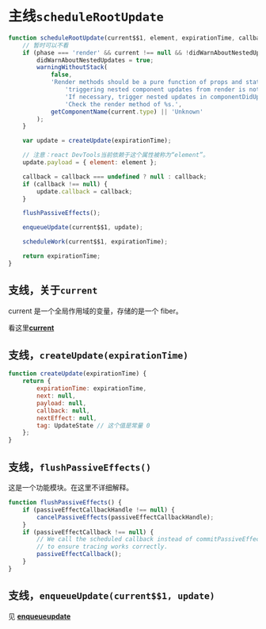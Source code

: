[current]: ../modules/current.md
[enqueueupdate]: ./enqueueUpdate.md

# 主线`scheduleRootUpdate`

```javascript
function scheduleRootUpdate(current$$1, element, expirationTime, callback) {
    // 暂时可以不看
    if (phase === 'render' && current !== null && !didWarnAboutNestedUpdates) {
        didWarnAboutNestedUpdates = true;
        warningWithoutStack(
            false,
            'Render methods should be a pure function of props and state; ' +
                'triggering nested component updates from render is not allowed. ' +
                'If necessary, trigger nested updates in componentDidUpdate.\n\n' +
                'Check the render method of %s.',
            getComponentName(current.type) || 'Unknown'
        );
    }

    var update = createUpdate(expirationTime);

    // 注意：react DevTools当前依赖于这个属性被称为“element”。
    update.payload = { element: element };

    callback = callback === undefined ? null : callback;
    if (callback !== null) {
        update.callback = callback;
    }

    flushPassiveEffects();

    enqueueUpdate(current$$1, update);

    scheduleWork(current$$1, expirationTime);

    return expirationTime;
}
```

## 支线，关于`current`

current 是一个全局作用域的变量，存储的是一个 fiber。

看这里[**current**][current]

## 支线，`createUpdate(expirationTime)`

```javascript
function createUpdate(expirationTime) {
    return {
        expirationTime: expirationTime,
        next: null,
        payload: null,
        callback: null,
        nextEffect: null,
        tag: UpdateState // 这个值是常量 0
    };
}
```

## 支线，`flushPassiveEffects()`

这是一个功能模块。在这里不详细解释。

```javascript
function flushPassiveEffects() {
    if (passiveEffectCallbackHandle !== null) {
        cancelPassiveEffects(passiveEffectCallbackHandle);
    }
    if (passiveEffectCallback !== null) {
        // We call the scheduled callback instead of commitPassiveEffects directly
        // to ensure tracing works correctly.
        passiveEffectCallback();
    }
}
```

## 支线，`enqueueUpdate(current$$1, update)`

见 [**enqueueupdate**][enqueueupdate]
